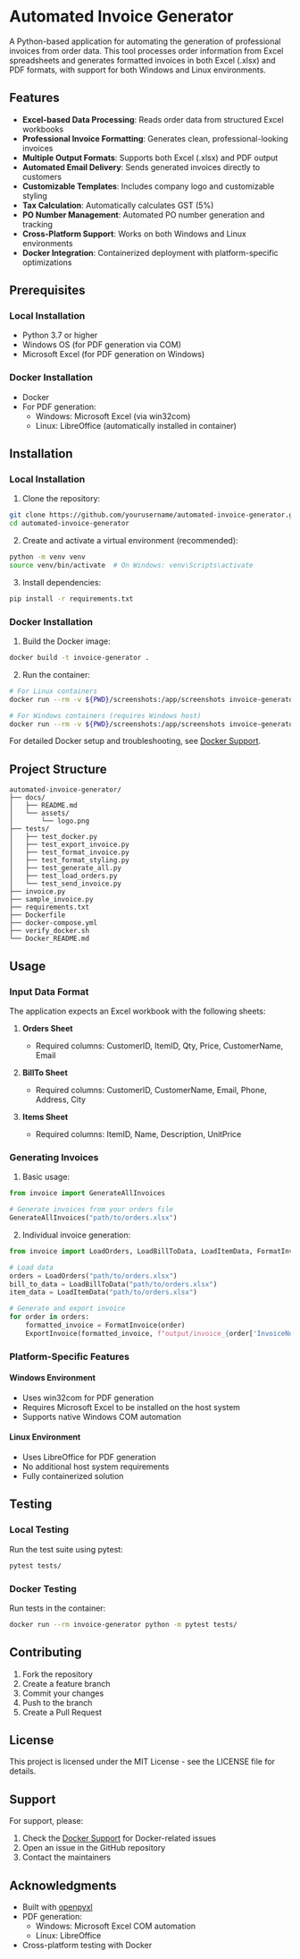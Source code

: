# Automated Invoice Generator

A Python-based application for automating the generation of professional invoices from order data. This tool processes order information from Excel spreadsheets and generates formatted invoices in both Excel (.xlsx) and PDF formats, with support for both Windows and Linux environments.

## Features

- **Excel-based Data Processing**: Reads order data from structured Excel workbooks
- **Professional Invoice Formatting**: Generates clean, professional-looking invoices
- **Multiple Output Formats**: Supports both Excel (.xlsx) and PDF output
- **Automated Email Delivery**: Sends generated invoices directly to customers
- **Customizable Templates**: Includes company logo and customizable styling
- **Tax Calculation**: Automatically calculates GST (5%)
- **PO Number Management**: Automated PO number generation and tracking
- **Cross-Platform Support**: Works on both Windows and Linux environments
- **Docker Integration**: Containerized deployment with platform-specific optimizations

## Prerequisites

### Local Installation
- Python 3.7 or higher
- Windows OS (for PDF generation via COM)
- Microsoft Excel (for PDF generation on Windows)

### Docker Installation
- Docker
- For PDF generation:
  - Windows: Microsoft Excel (via win32com)
  - Linux: LibreOffice (automatically installed in container)

## Installation

### Local Installation

1. Clone the repository:
```bash
git clone https://github.com/yourusername/automated-invoice-generator.git
cd automated-invoice-generator
```

2. Create and activate a virtual environment (recommended):
```bash
python -m venv venv
source venv/bin/activate  # On Windows: venv\Scripts\activate
```

3. Install dependencies:
```bash
pip install -r requirements.txt
```

### Docker Installation

1. Build the Docker image:
```bash
docker build -t invoice-generator .
```

2. Run the container:
```bash
# For Linux containers
docker run --rm -v ${PWD}/screenshots:/app/screenshots invoice-generator python sample_invoice.py

# For Windows containers (requires Windows host)
docker run --rm -v ${PWD}/screenshots:/app/screenshots invoice-generator python sample_invoice.py
```

For detailed Docker setup and troubleshooting, see [Docker Support](../Docker_README.md).

## Project Structure

```
automated-invoice-generator/
├── docs/
│   ├── README.md
│   └── assets/
│       └── logo.png
├── tests/
│   ├── test_docker.py
│   ├── test_export_invoice.py
│   ├── test_format_invoice.py
│   ├── test_format_styling.py
│   ├── test_generate_all.py
│   ├── test_load_orders.py
│   └── test_send_invoice.py
├── invoice.py
├── sample_invoice.py
├── requirements.txt
├── Dockerfile
├── docker-compose.yml
├── verify_docker.sh
└── Docker_README.md
```

## Usage

### Input Data Format

The application expects an Excel workbook with the following sheets:

1. **Orders Sheet**
   - Required columns: CustomerID, ItemID, Qty, Price, CustomerName, Email

2. **BillTo Sheet**
   - Required columns: CustomerID, CustomerName, Email, Phone, Address, City

3. **Items Sheet**
   - Required columns: ItemID, Name, Description, UnitPrice

### Generating Invoices

1. Basic usage:
```python
from invoice import GenerateAllInvoices

# Generate invoices from your orders file
GenerateAllInvoices("path/to/orders.xlsx")
```

2. Individual invoice generation:
```python
from invoice import LoadOrders, LoadBillToData, LoadItemData, FormatInvoice, ExportInvoice

# Load data
orders = LoadOrders("path/to/orders.xlsx")
bill_to_data = LoadBillToData("path/to/orders.xlsx")
item_data = LoadItemData("path/to/orders.xlsx")

# Generate and export invoice
for order in orders:
    formatted_invoice = FormatInvoice(order)
    ExportInvoice(formatted_invoice, f"output/invoice_{order['InvoiceNumber']}", format="pdf")
```

### Platform-Specific Features

#### Windows Environment
- Uses win32com for PDF generation
- Requires Microsoft Excel to be installed on the host system
- Supports native Windows COM automation

#### Linux Environment
- Uses LibreOffice for PDF generation
- No additional host system requirements
- Fully containerized solution

## Testing

### Local Testing
Run the test suite using pytest:
```bash
pytest tests/
```

### Docker Testing
Run tests in the container:
```bash
docker run --rm invoice-generator python -m pytest tests/
```

## Contributing

1. Fork the repository
2. Create a feature branch
3. Commit your changes
4. Push to the branch
5. Create a Pull Request

## License

This project is licensed under the MIT License - see the LICENSE file for details.

## Support

For support, please:
1. Check the [Docker Support](../Docker_README.md) for Docker-related issues
2. Open an issue in the GitHub repository
3. Contact the maintainers

## Acknowledgments

- Built with [openpyxl](https://openpyxl.readthedocs.io/)
- PDF generation:
  - Windows: Microsoft Excel COM automation
  - Linux: LibreOffice
- Cross-platform testing with Docker 